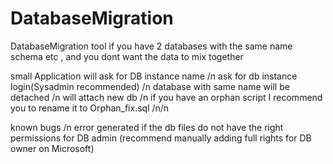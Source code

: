 # DatabaseMigration
DatabaseMigration tool if you have 2 databases with the same name schema etc , and you dont want the data to mix together 

small Application will ask for DB instance name /n
ask for db instance login(Sysadmin recommended) /n
database with same name will be detached /n
will attach new db /n
if you have an orphan script I recommend you to rename it to Orphan_fix.sql /n/n

known bugs /n
error generated if the db files do not have the right permissions for DB admin (recommend manually adding full rights for DB owner on Microsoft)
